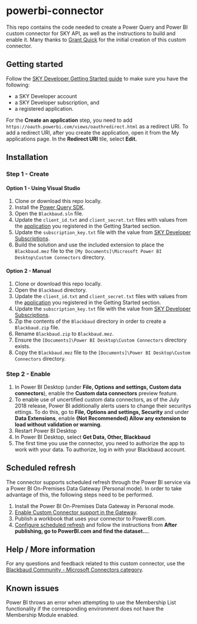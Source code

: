 # powerbi-connector

This repo contains the code needed to create a Power Query and Power BI custom connector for SKY API, as well as the instructions to build and enable it.  Many thanks to [Grant Quick](https://github.com/GrantQuick) for the initial creation of this custom connector.

## Getting started

Follow the [SKY Developer Getting Started guide](https://developer.blackbaud.com/skyapi/docs/getting-started) to make sure you have the following:

- a SKY Developer account
- a SKY Developer subscription, and
- a registered application.

For the **Create an application** step, you need to add `https://oauth.powerbi.com/views/oauthredirect.html` as a redirect URI. To add a redirect URI, after you create the application, open it from the My applications page. In the **Redirect URI** tile, select **Edit.**

## Installation

### Step 1 - Create

#### Option 1 - Using Visual Studio

1. Clone or download this repo locally.
2. Install the [Power Query SDK](https://marketplace.visualstudio.com/items?itemName=Dakahn.PowerQuerySDK).
3. Open the `Blackbaud.sln` file.
4. Update the `client_id.txt` and `client_secret.txt` files with values from the [application](https://developer.blackbaud.com/apps/) you registered in the Getting Started section.
5. Update the `subscription_key.txt` file with the value from [SKY Developer Subscriptions](https://developer.blackbaud.com/subscriptions/).
6. Build the solution and use the included extension to place the `Blackbaud.mez` file to the `[My Documents]\Microsoft Power BI Desktop\Custom Connectors` directory.

#### Option 2 - Manual

1. Clone or download this repo locally.
2. Open the `Blackbaud` directory.
3. Update the `client_id.txt` and `client_secret.txt` files with values from the [application](https://developer.blackbaud.com/apps/) you registered in the Getting Started section.
4. Update the `subscription_key.txt` file with the value from [SKY Developer Subscriptions](https://developer.blackbaud.com/subscriptions/).
5. Zip the contents of the `Blackbaud` directory in order to create a `Blackbaud.zip` file.
6. Rename `Blackbaud.zip` to `Blackbaud.mez`.
7. Ensure the `[Documents]\Power BI Desktop\Custom Connectors` directory exists.
8. Copy the `Blackbaud.mez` file to the `[Documents]\Power BI Desktop\Custom Connectors` directory.

### Step 2 - Enable

1. In Power BI Desktop (under **File, Options and settings, Custom data connectors**), enable the **Custom data connectors** preview feature.
2. To enable use of uncertified custom data connectors, as of the July 2018 release, Power BI additionally alerts users to change their securitys ettings. To do this, go to **File, Options and settings, Security** and under **Data Extensions**, enable **(Not Recommended) Allow any extension to load without validation or warning**.
3. Restart Power BI Desktop
4. In Power BI Desktop, select **Get Data, Other, Blackbaud**
5. The first time you use the connector, you need to authorize the app to work with your data.  To authorize, log in with your Blackbaud account.

## Scheduled refresh

The connector supports scheduled refresh through the Power BI service via a Power BI On-Premises Data Gateway (Personal mode). In order to take advantage of this, the following steps need to be performed.

1. Install the Power BI On-Premises Data Gateway in Personal mode.
2. [Enable Custom Connector support in the Gateway](https://docs.microsoft.com/en-us/power-query/samples/trippin/9-testconnection/readme#enabling-custom-connectors-in-the-personal-gateway).
3. Publish a workbook that uses your connector to PowerBI.com.
4. [Configure scheduled refresh](https://docs.microsoft.com/en-us/power-query/samples/trippin/9-testconnection/readme#testing-scheduled-refresh) and follow the instructions from **After publishing, go to PowerBI.com and find the dataset...**.

## Help / More information

For any questions and feedback related to this custom connector, use the [Blackbaud Community - Microsoft Connectors category](https://community.blackbaud.com/forums/viewcategory/586).

## Known issues

Power BI throws an error when attempting to use the Membership List functionality if the corresponding environment does not have the Membership Module enabled.
